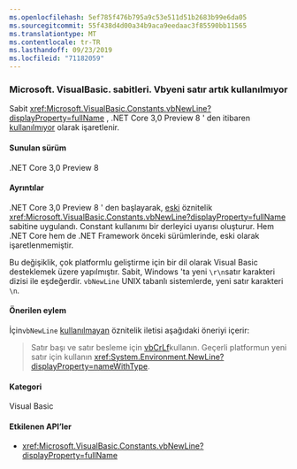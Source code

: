 ```yaml
---
ms.openlocfilehash: 5ef785f476b795a9c53e511d51b2683b99e6da05
ms.sourcegitcommit: 55f438d4d00a34b9aca9eedaac3f85590bb11565
ms.translationtype: MT
ms.contentlocale: tr-TR
ms.lasthandoff: 09/23/2019
ms.locfileid: "71182059"
---
```

### <a name="microsoftvisualbasicconstantsvbnewline-is-obsolete"></a>Microsoft. VisualBasic. sabitleri. Vbyeni satır artık kullanılmıyor

Sabit <xref:Microsoft.VisualBasic.Constants.vbNewLine?displayProperty=fullName> , .NET Core 3,0 Preview 8 ' den itibaren [kullanılmıyor](xref:System.ObsoleteAttribute) olarak işaretlenir.

#### <a name="version-introduced"></a>Sunulan sürüm

.NET Core 3,0 Preview 8

#### <a name="details"></a>Ayrıntılar

.NET Core 3,0 Preview 8 ' den başlayarak, [eski](xref:System.ObsoleteAttribute) öznitelik <xref:Microsoft.VisualBasic.Constants.vbNewLine?displayProperty=fullName> sabitine uygulandı. Constant kullanımı bir derleyici uyarısı oluşturur. Hem .NET Core hem de .NET Framework önceki sürümlerinde, eski olarak işaretlenmemiştir.

Bu değişiklik, çok platformlu geliştirme için bir dil olarak Visual Basic desteklemek üzere yapılmıştır. Sabit, Windows 'ta yeni `\r\n`satır karakteri dizisi ile eşdeğerdir. `vbNewLine` UNIX tabanlı sistemlerde, yeni satır karakteri `\n`.
 
#### <a name="recommended-action"></a>Önerilen eylem

İçin`vbNewLine` [kullanılmayan](xref:System.ObsoleteAttribute) öznitelik iletisi aşağıdaki öneriyi içerir:

> Satır başı ve satır besleme için [vbCrLf](xref:Microsoft.VisualBasic.Constants.vbCrLf)kullanın. Geçerli platformun yeni satır için kullanın <xref:System.Environment.NewLine?displayProperty=nameWithType>.

#### <a name="category"></a>Kategori

Visual Basic

#### <a name="affected-apis"></a>Etkilenen API’ler

- <xref:Microsoft.VisualBasic.Constants.vbNewLine?displayProperty=fullName>

<!--

### Affected APIs

- `F:Microsoft.VisualBasic.Constants.vbNewLine`

-- >

